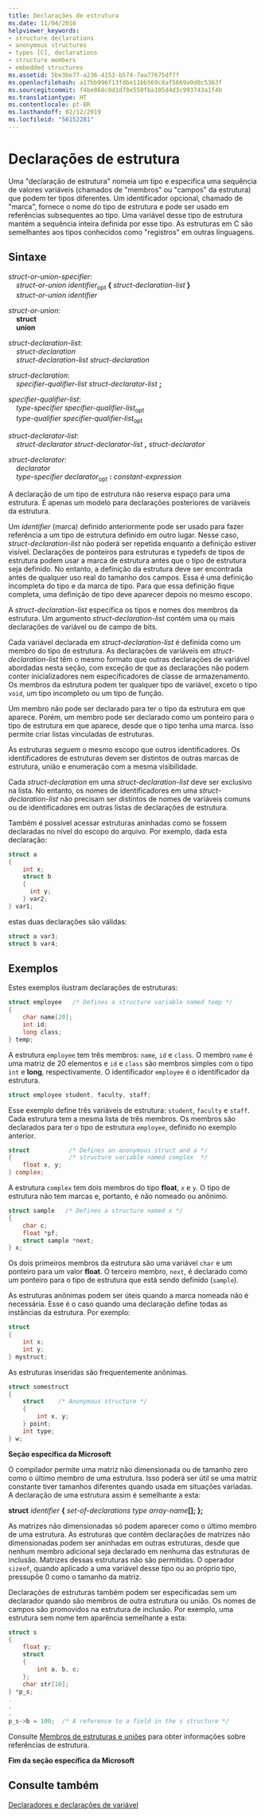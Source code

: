 ```yaml
---
title: Declarações de estrutura
ms.date: 11/04/2016
helpviewer_keywords:
- structure declarations
- anonymous structures
- types [C], declarations
- structure members
- embedded structures
ms.assetid: 5be3be77-a236-4153-b574-7aa77675df7f
ms.openlocfilehash: a17bb996f13fdbe11bb569c8af5669a9d0c5363f
ms.sourcegitcommit: f4be868c0d1d78e550fba105d4d3c993743a1f4b
ms.translationtype: HT
ms.contentlocale: pt-BR
ms.lasthandoff: 02/12/2019
ms.locfileid: "56152281"
---
```

# <a name="structure-declarations"></a>Declarações de estrutura

Uma "declaração de estrutura" nomeia um tipo e especifica uma sequência de valores variáveis (chamados de "membros" ou "campos" da estrutura) que podem ter tipos diferentes. Um identificador opcional, chamado de "marca", fornece o nome do tipo de estrutura e pode ser usado em referências subsequentes ao tipo. Uma variável desse tipo de estrutura mantém a sequência inteira definida por esse tipo. As estruturas em C são semelhantes aos tipos conhecidos como "registros" em outras linguagens.

## <a name="syntax"></a>Sintaxe

*struct-or-union-specifier*:<br/>
&nbsp;&nbsp;&nbsp;&nbsp;*struct-or-union* *identifier*<sub>opt</sub> **{** *struct-declaration-list* **}**<br/>
&nbsp;&nbsp;&nbsp;&nbsp;*struct-or-union* *identifier*

*struct-or-union*:<br/>
&nbsp;&nbsp;&nbsp;&nbsp;**struct**<br/>
&nbsp;&nbsp;&nbsp;&nbsp;**union**

*struct-declaration-list*:<br/>
&nbsp;&nbsp;&nbsp;&nbsp;*struct-declaration*<br/>
&nbsp;&nbsp;&nbsp;&nbsp;*struct-declaration-list* *struct-declaration*

*struct-declaration*:<br/>
&nbsp;&nbsp;&nbsp;&nbsp;*specifier-qualifier-list* *struct-declarator-list* **;**

*specifier-qualifier-list*:<br/>
&nbsp;&nbsp;&nbsp;&nbsp;*type-specifier* *specifier-qualifier-list*<sub>opt</sub><br/>
&nbsp;&nbsp;&nbsp;&nbsp;*type-qualifier* *specifier-qualifier-list*<sub>opt</sub>

*struct-declarator-list*:<br/>
&nbsp;&nbsp;&nbsp;&nbsp;*struct-declarator* *struct-declarator-list* **,** *struct-declarator*

*struct-declarator*:<br/>
&nbsp;&nbsp;&nbsp;&nbsp;*declarator*<br/>
&nbsp;&nbsp;&nbsp;&nbsp;*type-specifier* *declarator*<sub>opt</sub> **:** *constant-expression*

A declaração de um tipo de estrutura não reserva espaço para uma estrutura. É apenas um modelo para declarações posteriores de variáveis da estrutura.

Um *identifier* (marca) definido anteriormente pode ser usado para fazer referência a um tipo de estrutura definido em outro lugar. Nesse caso, *struct-declaration-list* não poderá ser repetida enquanto a definição estiver visível. Declarações de ponteiros para estruturas e typedefs de tipos de estrutura podem usar a marca de estrutura antes que o tipo de estrutura seja definido. No entanto, a definição da estrutura deve ser encontrada antes de qualquer uso real do tamanho dos campos. Essa é uma definição incompleta do tipo e da marca de tipo. Para que essa definição fique completa, uma definição de tipo deve aparecer depois no mesmo escopo.

A *struct-declaration-list* especifica os tipos e nomes dos membros da estrutura. Um argumento *struct-declaration-list* contém uma ou mais declarações de variável ou de campo de bits.

Cada variável declarada em *struct-declaration-list* é definida como um membro do tipo de estrutura. As declarações de variáveis em *struct-declaration-list* têm o mesmo formato que outras declarações de variável abordadas nesta seção, com exceção de que as declarações não podem conter inicializadores nem especificadores de classe de armazenamento. Os membros da estrutura podem ter qualquer tipo de variável, exceto o tipo `void`, um tipo incompleto ou um tipo de função.

Um membro não pode ser declarado para ter o tipo da estrutura em que aparece. Porém, um membro pode ser declarado como um ponteiro para o tipo de estrutura em que aparece, desde que o tipo tenha uma marca. Isso permite criar listas vinculadas de estruturas.

As estruturas seguem o mesmo escopo que outros identificadores. Os identificadores de estruturas devem ser distintos de outras marcas de estrutura, união e enumeração com a mesma visibilidade.

Cada *struct-declaration* em uma *struct-declaration-list* deve ser exclusivo na lista. No entanto, os nomes de identificadores em uma *struct-declaration-list* não precisam ser distintos de nomes de variáveis comuns ou de identificadores em outras listas de declarações de estrutura.

Também é possível acessar estruturas aninhadas como se fossem declaradas no nível do escopo do arquivo. Por exemplo, dada esta declaração:

```C
struct a
{
    int x;
    struct b
    {
      int y;
    } var2;
} var1;
```

estas duas declarações são válidas:

```C
struct a var3;
struct b var4;
```

## <a name="examples"></a>Exemplos

Estes exemplos ilustram declarações de estruturas:

```C
struct employee   /* Defines a structure variable named temp */
{
    char name[20];
    int id;
    long class;
} temp;
```

A estrutura `employee` tem três membros: `name`, `id` e `class`. O membro `name` é uma matriz de 20 elementos e `id` e `class` são membros simples com o tipo `int` e **long**, respectivamente. O identificador `employee` é o identificador da estrutura.

```C
struct employee student, faculty, staff;
```

Esse exemplo define três variáveis de estrutura: `student`, `faculty` e `staff`. Cada estrutura tem a mesma lista de três membros. Os membros são declarados para ter o tipo de estrutura `employee`, definido no exemplo anterior.

```C
struct           /* Defines an anonymous struct and a */
{                /* structure variable named complex  */
    float x, y;
} complex;
```

A estrutura `complex` tem dois membros do tipo **float**, `x` e `y`. O tipo de estrutura não tem marcas e, portanto, é não nomeado ou anônimo.

```C
struct sample   /* Defines a structure named x */
{
    char c;
    float *pf;
    struct sample *next;
} x;
```

Os dois primeiros membros da estrutura são uma variável `char` e um ponteiro para um valor **float**. O terceiro membro, `next`, é declarado como um ponteiro para o tipo de estrutura que está sendo definido (`sample`).

As estruturas anônimas podem ser úteis quando a marca nomeada não é necessária. Esse é o caso quando uma declaração define todas as instâncias da estrutura. Por exemplo:

```C
struct
{
    int x;
    int y;
} mystruct;
```

As estruturas inseridas são frequentemente anônimas.

```C
struct somestruct
{
    struct    /* Anonymous structure */
    {
        int x, y;
    } point;
    int type;
} w;
```

**Seção específica da Microsoft**

O compilador permite uma matriz não dimensionada ou de tamanho zero como o último membro de uma estrutura. Isso poderá ser útil se uma matriz constante tiver tamanhos diferentes quando usada em situações variadas. A declaração de uma estrutura assim é semelhante a esta:

**struct** *identifier* **{** *set-of-declarations* *type* <em>array-name</em>**\[]; };**

As matrizes não dimensionadas só podem aparecer como o último membro de uma estrutura. As estruturas que contêm declarações de matrizes não dimensionadas podem ser aninhadas em outras estruturas, desde que nenhum membro adicional seja declarado em nenhuma das estruturas de inclusão. Matrizes dessas estruturas não são permitidas. O operador `sizeof`, quando aplicado a uma variável desse tipo ou ao próprio tipo, pressupõe 0 como o tamanho da matriz.

Declarações de estruturas também podem ser especificadas sem um declarador quando são membros de outra estrutura ou união. Os nomes de campos são promovidos na estrutura de inclusão. Por exemplo, uma estrutura sem nome tem aparência semelhante a esta:

```C
struct s
{
    float y;
    struct
    {
        int a, b, c;
    };
    char str[10];
} *p_s;
.
.
.
p_s->b = 100;  /* A reference to a field in the s structure */
```

Consulte [Membros de estruturas e uniões](../c-language/structure-and-union-members.md) para obter informações sobre referências de estrutura.

**Fim da seção específica da Microsoft**

## <a name="see-also"></a>Consulte também

[Declaradores e declarações de variável](../c-language/declarators-and-variable-declarations.md)
